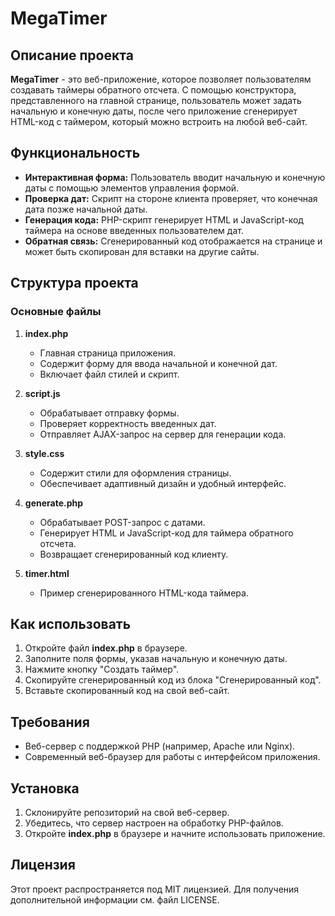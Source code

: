 # MegaTimer

## Описание проекта

**MegaTimer** - это веб-приложение, которое позволяет пользователям создавать таймеры обратного отсчета. С помощью конструктора, представленного на главной странице, пользователь может задать начальную и конечную даты, после чего приложение сгенерирует HTML-код с таймером, который можно встроить на любой веб-сайт.

## Функциональность

- **Интерактивная форма:** Пользователь вводит начальную и конечную даты с помощью элементов управления формой.
- **Проверка дат:** Скрипт на стороне клиента проверяет, что конечная дата позже начальной даты.
- **Генерация кода:** PHP-скрипт генерирует HTML и JavaScript-код таймера на основе введенных пользователем дат.
- **Обратная связь:** Сгенерированный код отображается на странице и может быть скопирован для вставки на другие сайты.

## Структура проекта

### Основные файлы

1. **index.php**
   - Главная страница приложения.
   - Содержит форму для ввода начальной и конечной дат.
   - Включает файл стилей и скрипт.

2. **script.js**
   - Обрабатывает отправку формы.
   - Проверяет корректность введенных дат.
   - Отправляет AJAX-запрос на сервер для генерации кода.

3. **style.css**
   - Содержит стили для оформления страницы.
   - Обеспечивает адаптивный дизайн и удобный интерфейс.

4. **generate.php**
   - Обрабатывает POST-запрос с датами.
   - Генерирует HTML и JavaScript-код для таймера обратного отсчета.
   - Возвращает сгенерированный код клиенту.

5. **timer.html**
   - Пример сгенерированного HTML-кода таймера.

## Как использовать

1. Откройте файл **index.php** в браузере.
2. Заполните поля формы, указав начальную и конечную даты.
3. Нажмите кнопку "Создать таймер".
4. Скопируйте сгенерированный код из блока "Сгенерированный код".
5. Вставьте скопированный код на свой веб-сайт.

## Требования

- Веб-сервер с поддержкой PHP (например, Apache или Nginx).
- Современный веб-браузер для работы с интерфейсом приложения.

## Установка

1. Склонируйте репозиторий на свой веб-сервер.
2. Убедитесь, что сервер настроен на обработку PHP-файлов.
3. Откройте **index.php** в браузере и начните использовать приложение.

## Лицензия

Этот проект распространяется под MIT лицензией. Для получения дополнительной информации см. файл LICENSE.